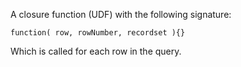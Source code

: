 A closure function (UDF) with the following signature:

`function( row, rowNumber, recordset ){}`

Which is called for each row in the query.
